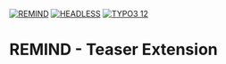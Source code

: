 [![REMIND](https://img.shields.io/badge/REMIND-black.svg)](https://www.remind.de/) 
[![HEADLESS](https://img.shields.io/badge/HEADLESS-blue.svg)](https://github.com/remindgmbh/headless) 
[![TYPO3 12](https://img.shields.io/badge/TYPO3-12-orange.svg)](https://get.typo3.org/version/12) 

# REMIND - Teaser Extension
